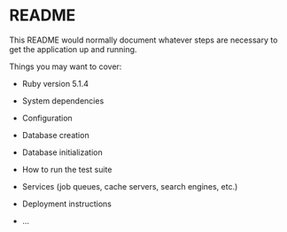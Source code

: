 # README

This README would normally document whatever steps are necessary to get the
application up and running.

Things you may want to cover:

* Ruby version
5.1.4

* System dependencies

* Configuration

* Database creation

* Database initialization

* How to run the test suite

* Services (job queues, cache servers, search engines, etc.)

* Deployment instructions

* ...
